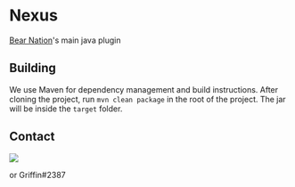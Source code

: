 # Nexus
[Bear Nation](https://bnn.gg)'s main java plugin 

## Building
We use Maven for dependency management and build instructions. After cloning the project, run `mvn clean package` in the root of the project. The jar will be inside the `target` folder.

## Contact
[<img src="https://discordapp.com/api/guilds/132680070480396288/widget.png?style=banner3">](https://discord.bnn.gg)

or Griffin#2387
